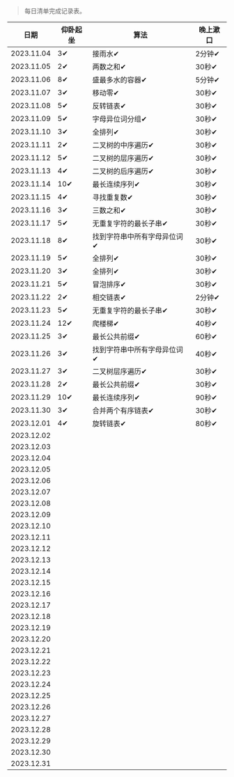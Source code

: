 >每日清单完成记录表。

| 日期 | 仰卧起坐 | 算法 | 晚上漱口 |
| --- | --- |--- |--- |
| 2023.11.04 | 3✔ | 接雨水✔ | 2分钟✔ |
| 2023.11.05 | 2✔ | 两数之和✔ | 30秒✔ |
| 2023.11.06 | 8✔ | 盛最多水的容器✔ | 5分钟✔ |
| 2023.11.07 | 3✔ | 移动零✔ | 30秒✔ |
| 2023.11.08 | 5✔ | 反转链表✔ | 30秒✔  |
| 2023.11.09 | 5✔ | 字母异位词分组✔ | 30秒✔ |
| 2023.11.10 | 3✔ | 全排列✔ | 30秒✔ |
| 2023.11.11 | 2✔ | 二叉树的中序遍历✔ | 30秒✔ |
| 2023.11.12 | 5✔ | 二叉树的层序遍历✔ | 30秒✔ |
| 2023.11.13 | 4✔ | 二叉树的后序遍历✔ | 30秒✔ |
| 2023.11.14 | 10✔ | 最长连续序列✔ | 30秒✔ |
| 2023.11.15 | 4✔ | 寻找重复数✔ | 30秒✔ |
| 2023.11.16 | 3✔ | 三数之和✔  | 30秒✔ |
| 2023.11.17 | 5✔ | 无重复字符的最长子串✔ | 30秒✔ |
| 2023.11.18 | 8✔ | 找到字符串中所有字母异位词✔ | 30秒✔ |
| 2023.11.19 | 5✔ | 全排列✔ | 30秒✔ |
| 2023.11.20 | 3✔ | 全排列✔ | 30秒✔ |
| 2023.11.21 | 5✔ | 冒泡排序✔ | 30秒✔ |
| 2023.11.22 | 2✔ | 相交链表✔ | 2分钟✔ |
| 2023.11.23 | 5✔ | 无重复字符的最长子串✔ | 30秒✔ |
| 2023.11.24 | 12✔ | 爬楼梯✔ | 40秒✔ |
| 2023.11.25 | 3✔ | 最长公共前缀✔ | 60秒✔ |
| 2023.11.26 | 3✔ | 找到字符串中所有字母异位词✔ | 40秒✔ |
| 2023.11.27 | 3✔ | 二叉树层序遍历✔ | 30秒✔ |
| 2023.11.28 | 2✔ | 最长公共前缀✔ | 30秒✔ |
| 2023.11.29 | 10✔ | 最长连续序列✔ | 90秒✔ |
| 2023.11.30 | 3✔ | 合并两个有序链表✔ | 30秒✔ |
| 2023.12.01 | 4✔ | 旋转链表✔ | 80秒✔ |
| 2023.12.02 |    |      |  |
| 2023.12.03 |    |      |  |
| 2023.12.04 |    |      |  |
| 2023.12.05 |    |      |  |
| 2023.12.06 |    |      |  |
| 2023.12.07 |    |      |  |
| 2023.12.08 |    |      |  |
| 2023.12.09 |    |      |  |
| 2023.12.10 |    |      |  |
| 2023.12.11 |    |      |  |
| 2023.12.12 |    |      |  |
| 2023.12.13 |    |      |  |
| 2023.12.14 |    |      |  |
| 2023.12.15 |    |      |  |
| 2023.12.16 |    |      |  |
| 2023.12.17 |    |      |  |
| 2023.12.18 |    |      |  |
| 2023.12.19 |    |      |  |
| 2023.12.20 |    |      |  |
| 2023.12.21 |    |      |  |
| 2023.12.22 |    |      |  |
| 2023.12.23 |    |      |  |
| 2023.12.24 |    |      |  |
| 2023.12.25 |    |      |  |
| 2023.12.26 |    |      |  |
| 2023.12.27 |    |      |  |
| 2023.12.28 |    |      |  |
| 2023.12.29 |    |      |  |
| 2023.12.30 |    |      |  |
| 2023.12.31 |    |      |  |
